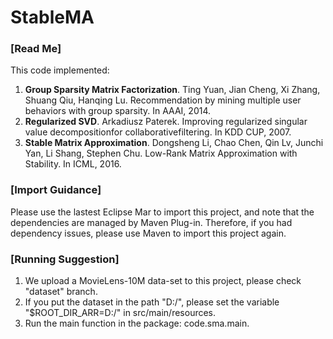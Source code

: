 # StableMA
<h3>[Read Me]</h3>
This code implemented:
<p>
  <ol type="1">
  <li>
    <strong>Group Sparsity Matrix Factorization</strong>.
    Ting Yuan, Jian Cheng, Xi Zhang, Shuang Qiu, Hanqing Lu. 
    Recommendation by mining multiple user behaviors with group sparsity. 
    In AAAI, 2014.
  </li>

 <li>
    <strong>Regularized SVD</strong>.
    Arkadiusz Paterek. 
    Improving regularized singular value decompositionfor collaborativefiltering. 
    In KDD CUP, 2007.
  </li>
  
  <li>
    <strong>Stable Matrix Approximation</strong>.
    Dongsheng Li, Chao Chen, Qin Lv, Junchi Yan, Li Shang, Stephen Chu.
    Low-Rank Matrix Approximation with Stability.
    In ICML, 2016.
  </li>
  </ol>
</p>


<h3>[Import Guidance]</h3>
<p>
  Please use the lastest Eclipse Mar to import this project,
  and note that the dependencies are managed by Maven Plug-in.
  Therefore, if you had dependency issues, please use Maven to import this project again.
</p>

<h3>[Running Suggestion]</h3>
<p>
  <ol type="1">
  <li>We upload a MovieLens-10M data-set to this project, please check "dataset" branch.</li>
  <li>If you put the dataset in the path "D:/", please set the variable "$ROOT_DIR_ARR=D:/" in src/main/resources.</li>
  <li>Run the main function in the package: code.sma.main.</li>
  </ol>
</p>
